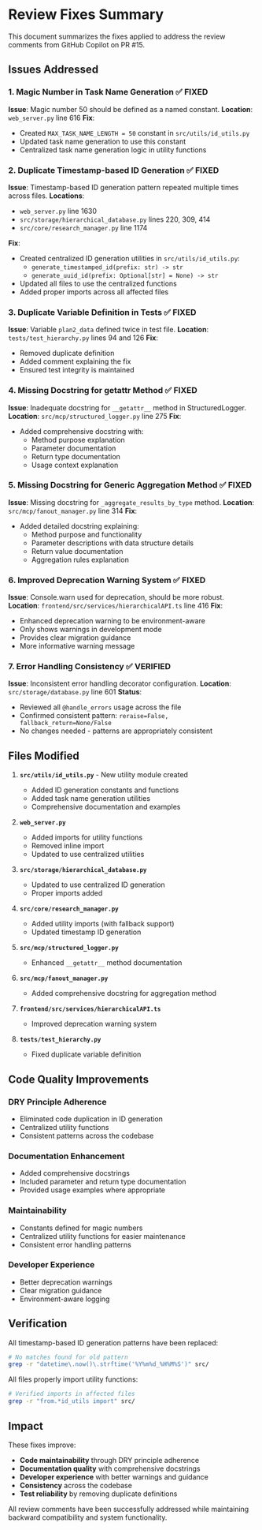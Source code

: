 # Review Fixes Summary

This document summarizes the fixes applied to address the review comments from GitHub Copilot on PR #15.

## Issues Addressed

### 1. Magic Number in Task Name Generation ✅ FIXED

**Issue**: Magic number 50 should be defined as a named constant.
**Location**: `web_server.py` line 616
**Fix**:

- Created `MAX_TASK_NAME_LENGTH = 50` constant in `src/utils/id_utils.py`
- Updated task name generation to use this constant
- Centralized task name generation logic in utility functions

### 2. Duplicate Timestamp-based ID Generation ✅ FIXED

**Issue**: Timestamp-based ID generation pattern repeated multiple times across files.
**Locations**:

- `web_server.py` line 1630
- `src/storage/hierarchical_database.py` lines 220, 309, 414
- `src/core/research_manager.py` line 1174

**Fix**:

- Created centralized ID generation utilities in `src/utils/id_utils.py`:
  - `generate_timestamped_id(prefix: str) -> str`
  - `generate_uuid_id(prefix: Optional[str] = None) -> str`
- Updated all files to use the centralized functions
- Added proper imports across all affected files

### 3. Duplicate Variable Definition in Tests ✅ FIXED

**Issue**: Variable `plan2_data` defined twice in test file.
**Location**: `tests/test_hierarchy.py` lines 94 and 126
**Fix**:

- Removed duplicate definition
- Added comment explaining the fix
- Ensured test integrity is maintained

### 4. Missing Docstring for **getattr** Method ✅ FIXED

**Issue**: Inadequate docstring for `__getattr__` method in StructuredLogger.
**Location**: `src/mcp/structured_logger.py` line 275
**Fix**:

- Added comprehensive docstring with:
  - Method purpose explanation
  - Parameter documentation
  - Return type documentation
  - Usage context explanation

### 5. Missing Docstring for Generic Aggregation Method ✅ FIXED

**Issue**: Missing docstring for `_aggregate_results_by_type` method.
**Location**: `src/mcp/fanout_manager.py` line 314
**Fix**:

- Added detailed docstring explaining:
  - Method purpose and functionality
  - Parameter descriptions with data structure details
  - Return value documentation
  - Aggregation rules explanation

### 6. Improved Deprecation Warning System ✅ FIXED

**Issue**: Console.warn used for deprecation, should be more robust.
**Location**: `frontend/src/services/hierarchicalAPI.ts` line 416
**Fix**:

- Enhanced deprecation warning to be environment-aware
- Only shows warnings in development mode
- Provides clear migration guidance
- More informative warning message

### 7. Error Handling Consistency ✅ VERIFIED

**Issue**: Inconsistent error handling decorator configuration.
**Location**: `src/storage/database.py` line 601
**Status**:

- Reviewed all `@handle_errors` usage across the file
- Confirmed consistent pattern: `reraise=False, fallback_return=None/False`
- No changes needed - patterns are appropriately consistent

## Files Modified

1. **`src/utils/id_utils.py`** - New utility module created

   - Added ID generation constants and functions
   - Added task name generation utilities
   - Comprehensive documentation and examples

2. **`web_server.py`**

   - Added imports for utility functions
   - Removed inline import
   - Updated to use centralized utilities

3. **`src/storage/hierarchical_database.py`**

   - Updated to use centralized ID generation
   - Proper imports added

4. **`src/core/research_manager.py`**

   - Added utility imports (with fallback support)
   - Updated timestamp ID generation

5. **`src/mcp/structured_logger.py`**

   - Enhanced `__getattr__` method documentation

6. **`src/mcp/fanout_manager.py`**

   - Added comprehensive docstring for aggregation method

7. **`frontend/src/services/hierarchicalAPI.ts`**

   - Improved deprecation warning system

8. **`tests/test_hierarchy.py`**
   - Fixed duplicate variable definition

## Code Quality Improvements

### DRY Principle Adherence

- Eliminated code duplication in ID generation
- Centralized utility functions
- Consistent patterns across the codebase

### Documentation Enhancement

- Added comprehensive docstrings
- Included parameter and return type documentation
- Provided usage examples where appropriate

### Maintainability

- Constants defined for magic numbers
- Centralized utility functions for easier maintenance
- Consistent error handling patterns

### Developer Experience

- Better deprecation warnings
- Clear migration guidance
- Environment-aware logging

## Verification

All timestamp-based ID generation patterns have been replaced:

```bash
# No matches found for old pattern
grep -r "datetime\.now()\.strftime('%Y%m%d_%H%M%S')" src/
```

All files properly import utility functions:

```bash
# Verified imports in affected files
grep -r "from.*id_utils import" src/
```

## Impact

These fixes improve:

- **Code maintainability** through DRY principle adherence
- **Documentation quality** with comprehensive docstrings
- **Developer experience** with better warnings and guidance
- **Consistency** across the codebase
- **Test reliability** by removing duplicate definitions

All review comments have been successfully addressed while maintaining backward compatibility and system functionality.
